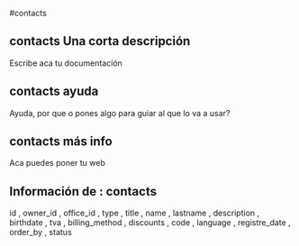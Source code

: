 #contacts
## contacts Una corta descripción
Escribe aca tu documentación

## contacts ayuda
Ayuda, por que o pones algo para guiar al que lo va a usar?

## contacts más info
Aca puedes poner tu web

## Información de : contacts 
id , 
  owner_id , 
  office_id , 
  type , 
  title , 
  name , 
  lastname , 
  description , 
  birthdate , 
  tva , 
  billing_method , 
  discounts , 
  code , 
  language , 
  registre_date , 
  order_by , 
  status 
  